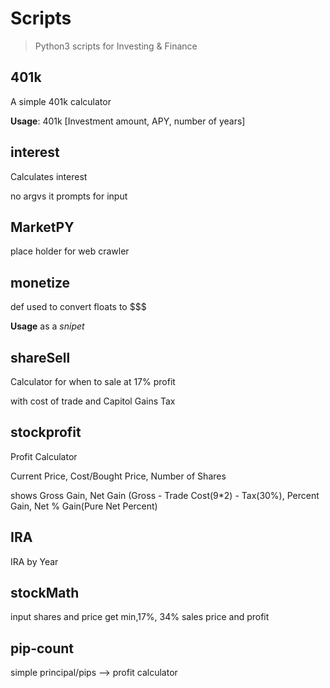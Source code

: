 # Scripts

> Python3 scripts for Investing & Finance

## 401k
A simple 401k calculator

**Usage**: 401k [Investment amount, APY, number of years]


## interest
Calculates interest

no argvs it prompts for input

## MarketPY
place holder for web crawler


## monetize
def used to convert floats to $$$

**Usage** as a _snipet_


## shareSell
Calculator for when to sale at 17% profit

with cost of trade and Capitol Gains Tax


## stockprofit
Profit Calculator

Current Price, Cost/Bought Price, Number of Shares

shows Gross Gain, Net Gain (Gross - Trade Cost(9\*2) - Tax(30%), Percent Gain, Net % Gain(Pure Net Percent)


## IRA
IRA by Year


## stockMath
input shares and price get min,17%, 34% sales price and profit


## pip-count
simple principal/pips --> profit calculator


